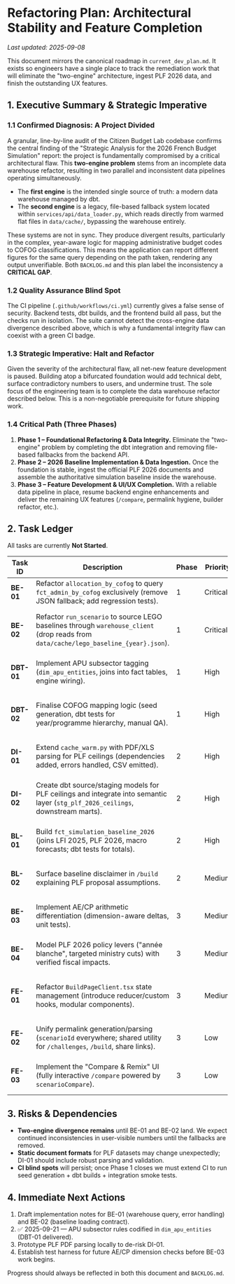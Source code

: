 # Refactoring Plan: Architectural Stability and Feature Completion

_Last updated: 2025-09-08_

This document mirrors the canonical roadmap in `current_dev_plan.md`. It exists so engineers have a single place to track the remediation work that will eliminate the "two-engine" architecture, ingest PLF 2026 data, and finish the outstanding UX features.

## 1. Executive Summary & Strategic Imperative

### 1.1 Confirmed Diagnosis: A Project Divided

A granular, line-by-line audit of the Citizen Budget Lab codebase confirms the central finding of the "Strategic Analysis for the 2026 French Budget Simulation" report: the project is fundamentally compromised by a critical architectural flaw. This **two-engine problem** stems from an incomplete data warehouse refactor, resulting in two parallel and inconsistent data pipelines operating simultaneously.

- The **first engine** is the intended single source of truth: a modern data warehouse managed by dbt.
- The **second engine** is a legacy, file-based fallback system located within `services/api/data_loader.py`, which reads directly from warmed flat files in `data/cache/`, bypassing the warehouse entirely.

These systems are not in sync. They produce divergent results, particularly in the complex, year-aware logic for mapping administrative budget codes to COFOG classifications. This means the application can report different figures for the same query depending on the path taken, rendering any output unverifiable. Both `BACKLOG.md` and this plan label the inconsistency a **CRITICAL GAP**.

### 1.2 Quality Assurance Blind Spot

The CI pipeline (`.github/workflows/ci.yml`) currently gives a false sense of security. Backend tests, dbt builds, and the frontend build all pass, but the checks run in isolation. The suite cannot detect the cross-engine data divergence described above, which is why a fundamental integrity flaw can coexist with a green CI badge.

### 1.3 Strategic Imperative: Halt and Refactor

Given the severity of the architectural flaw, all net-new feature development is paused. Building atop a bifurcated foundation would add technical debt, surface contradictory numbers to users, and undermine trust. The sole focus of the engineering team is to complete the data warehouse refactor described below. This is a non-negotiable prerequisite for future shipping work.

### 1.4 Critical Path (Three Phases)

1. **Phase 1 – Foundational Refactoring & Data Integrity.** Eliminate the "two-engine" problem by completing the dbt integration and removing file-based fallbacks from the backend API.
2. **Phase 2 – 2026 Baseline Implementation & Data Ingestion.** Once the foundation is stable, ingest the official PLF 2026 documents and assemble the authoritative simulation baseline inside the warehouse.
3. **Phase 3 – Feature Development & UI/UX Completion.** With a reliable data pipeline in place, resume backend engine enhancements and deliver the remaining UX features (`/compare`, permalink hygiene, builder refactor, etc.).

## 2. Task Ledger

All tasks are currently **Not Started**.

| Task ID | Description | Phase | Priority | Key Files & Components | Acceptance Criteria |
| --- | --- | --- | --- | --- | --- |
| **BE-01** | Refactor `allocation_by_cofog` to query `fct_admin_by_cofog` exclusively (remove JSON fallback; add regression tests). | 1 | Critical | `services/api/data_loader.py`, `fct_admin_by_cofog` | Resolver only talks to warehouse; unit tests ensure parity. | Completed |
| **BE-02** | Refactor `run_scenario` to source LEGO baselines through `warehouse_client` (drop reads from `data/cache/lego_baseline_{year}.json`). | 1 | Critical | `services/api/data_loader.py`, `fct_lego_baseline` | JSON file reads removed; scenario baseline comes from warehouse; tests updated. | Completed |
| **DBT-01** | Implement APU subsector tagging (`dim_apu_entities`, joins into fact tables, engine wiring). | 1 | High | `warehouse/models/`, new dimension rules | Mission/procurement rows tagged with APUC/APUL/ASSO; dbt tests cover new fields. | Completed |
| **DBT-02** | Finalise COFOG mapping logic (seed generation, dbt tests for year/programme hierarchy, manual QA). | 1 | High | `tools/build_seeds.py`, `dim_cofog_mapping`, `fct_admin_by_cofog` | Seed reflects mission/programme/year hierarchy; dbt tests guard edge cases; manual parity verified. |
| **DI-01** | Extend `cache_warm.py` with PDF/XLS parsing for PLF ceilings (dependencies added, errors handled, CSV emitted). | 2 | High | `services/api/cache_warm.py`, new deps (`pdfplumber`, `openpyxl`, optionally `pandas`) | Warmer downloads & normalises PLF 2026 mission ceilings; outputs CSV + `.meta.json`. |
| **DI-02** | Create dbt source/staging models for PLF ceilings and integrate into semantic layer (`stg_plf_2026_ceilings`, downstream marts). | 2 | High | `warehouse/models/staging/`, new source config | dbt ingest succeeds; downstream marts can reference PLF ceilings; `dbt build/test` stays green. |
| **BL-01** | Build `fct_simulation_baseline_2026` (joins LFI 2025, PLF 2026, macro forecasts; dbt tests for totals). | 2 | High | `warehouse/models/marts/fct_simulation_baseline_2026.sql` (new) | Baseline mart combines inputs and passes dbt tests for totals/consistency. |
| **BL-02** | Surface baseline disclaimer in `/build` explaining PLF proposal assumptions. | 2 | Medium | `frontend/app/build/BuildPageClient.tsx` | Prominent UI disclaimer clarifies baseline is a proposal that may change. |
| **BE-03** | Implement AE/CP arithmetic differentiation (dimension-aware deltas, unit tests). | 3 | Medium | `services/api/data_loader.py`, tests | Scenario actions respect `dimension` flag, maintaining separate AE and CP ledgers. |
| **BE-04** | Model PLF 2026 policy levers ("année blanche", targeted ministry cuts) with verified fiscal impacts. | 3 | Medium | `services/api/policy_catalog.py`, `services/api/data_loader.py`, tests | Levers defined, applied correctly in `run_scenario`, unit tests cover impacts. |
| **FE-01** | Refactor `BuildPageClient.tsx` state management (introduce reducer/custom hooks, modular components). | 3 | Medium | `frontend/app/build/BuildPageClient.tsx` | Component decomposed; state handled via reducer/custom hooks; behaviour unchanged. |
| **FE-02** | Unify permalink generation/parsing (`scenarioId` everywhere; shared utility for `/challenges`, `/build`, share links). | 3 | Low | `frontend/lib/`, `frontend/app/challenges/page.tsx`, `frontend/app/build/BuildPageClient.tsx` | Single query parameter format; shared helpers; manual QA on permalinks. |
| **FE-03** | Implement the "Compare & Remix" UI (fully interactive `/compare` powered by `scenarioCompare`). | 3 | Low | `frontend/app/compare/ComparePageClient.tsx`, GraphQL schema | `/compare` loads two scenario IDs, renders comparison using `scenarioCompare`. |

## 3. Risks & Dependencies

- **Two-engine divergence remains** until BE-01 and BE-02 land. We expect continued inconsistencies in user-visible numbers until the fallbacks are removed.
- **Static document formats** for PLF datasets may change unexpectedly; DI-01 should include robust parsing and validation.
- **CI blind spots** will persist; once Phase 1 closes we must extend CI to run seed generation + dbt builds + integration smoke tests.

## 4. Immediate Next Actions

1. Draft implementation notes for BE-01 (warehouse query, error handling) and BE-02 (baseline loading contract).
2. ✅ 2025-09-21 — APU subsector rules codified in `dim_apu_entities` (DBT-01 delivered).
3. Prototype PLF PDF parsing locally to de-risk DI-01.
4. Establish test harness for future AE/CP dimension checks before BE-03 work begins.

Progress should always be reflected in both this document and `BACKLOG.md`.
